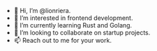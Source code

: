 - 👋 Hi, I’m @lionriera.
- 👀 I’m interested in frontend development.
- 🌱 I’m currently learning Rust and Golang.
- 💞️ I’m looking to collaborate on startup projects.
- 📫 Reach out to me for your work.

<!---
lionriera/lionriera is a ✨ special ✨ repository because its `README.md` (this file) appears on your GitHub profile.
You can click the Preview link to take a look at your changes.
--->
